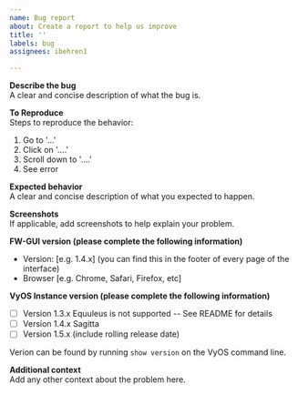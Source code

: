 ```yaml
---
name: Bug report
about: Create a report to help us improve
title: ''
labels: bug
assignees: ibehren1

---
```


**Describe the bug**  
A clear and concise description of what the bug is.

**To Reproduce**  
Steps to reproduce the behavior:
1. Go to '...'
2. Click on '....'
3. Scroll down to '....'
4. See error

**Expected behavior**  
A clear and concise description of what you expected to happen.

**Screenshots**  
If applicable, add screenshots to help explain your problem.

**FW-GUI version (please complete the following information)**
 - Version: [e.g. 1.4.x] (you can find this in the footer of every page of the interface)
 - Browser [e.g. Chrome, Safari, Firefox, etc]

**VyOS Instance version (please complete the following information)**  
 - [ ] Version 1.3.x Equuleus is not supported -- See README for details
 - [ ] Version 1.4.x Sagitta
 - [ ] Version 1.5.x (include rolling release date)

Verion can be found by running `show version` on the VyOS command line.

**Additional context**  
Add any other context about the problem here.
